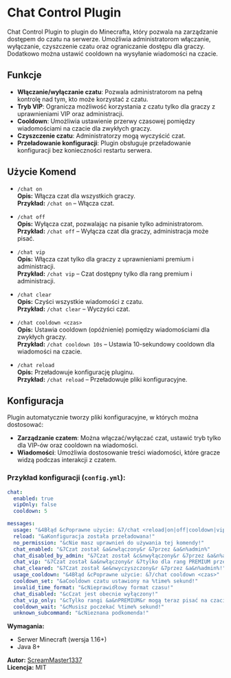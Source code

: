 # Chat Control Plugin

Chat Control Plugin to plugin do Minecrafta, który pozwala na zarządzanie dostępem do czatu na serwerze. Umożliwia administratorom włączanie, wyłączanie, czyszczenie czatu oraz ograniczanie dostępu dla graczy. Dodatkowo można ustawić cooldown na wysyłanie wiadomości na czacie.

## Funkcje
- **Włączanie/wyłączanie czatu**: Pozwala administratorom na pełną kontrolę nad tym, kto może korzystać z czatu.
- **Tryb VIP**: Ogranicza możliwość korzystania z czatu tylko dla graczy z uprawnieniami VIP oraz administracji.
- **Cooldown**: Umożliwia ustawienie przerwy czasowej pomiędzy wiadomościami na czacie dla zwykłych graczy.
- **Czyszczenie czatu**: Administratorzy mogą wyczyścić czat.
- **Przeładowanie konfiguracji**: Plugin obsługuje przeładowanie konfiguracji bez konieczności restartu serwera.

## Użycie Komend

- `/chat on`  
  **Opis:** Włącza czat dla wszystkich graczy.  
  **Przykład:** `/chat on` – Włącza czat.

- `/chat off`  
  **Opis:** Wyłącza czat, pozwalając na pisanie tylko administratorom.  
  **Przykład:** `/chat off` – Wyłącza czat dla graczy, administracja może pisać.

- `/chat vip`  
  **Opis:** Włącza czat tylko dla graczy z uprawnieniami premium i administracji.  
  **Przykład:** `/chat vip` – Czat dostępny tylko dla rang premium i administracji.

- `/chat clear`  
  **Opis:** Czyści wszystkie wiadomości z czatu.  
  **Przykład:** `/chat clear` – Wyczyści czat.

- `/chat cooldown <czas>`  
  **Opis:** Ustawia cooldown (opóźnienie) pomiędzy wiadomościami dla zwykłych graczy.  
  **Przykład:** `/chat cooldown 10s` – Ustawia 10-sekundowy cooldown dla wiadomości na czacie.

- `/chat reload`  
  **Opis:** Przeładowuje konfigurację pluginu.  
  **Przykład:** `/chat reload` – Przeładowuje pliki konfiguracyjne.

## Konfiguracja

Plugin automatycznie tworzy pliki konfiguracyjne, w których można dostosować:

- **Zarządzanie czatem**: Można włączać/wyłączać czat, ustawić tryb tylko dla VIP-ów oraz cooldown na wiadomości.
- **Wiadomości**: Umożliwia dostosowanie treści wiadomości, które gracze widzą podczas interakcji z czatem.

### Przykład konfiguracji (`config.yml`):

```yaml
chat:
  enabled: true
  vipOnly: false
  cooldown: 5

messages:
  usage: "&4Błąd &cPoprawne użycie: &7/chat <reload|on|off|cooldown|vip|clear>"
  reload: "&aKonfiguracja została przeładowana!"
  no_permission: "&cNie masz uprawnień do używania tej komendy!"
  chat_enabled: "&7Czat został &a&nwłączony&r &7przez &a&n%admin%"
  chat_disabled_by_admin: "&7Czat został &c&nwyłączony&r &7przez &a&n%admin%"
  chat_vip: "&7Czat został &a&nwłączony&r &7tylko dla rang PREMIUM przez &a&n%admin%"
  chat_cleared: "&7Czat został &e&nwyczyszczony&r &7przez &a&n%admin%!"
  usage_cooldown: "&4Błąd &cPoprawne użycie: &7/chat cooldown <czas>"
  cooldown_set: "&aCooldown czatu ustawiony na %time% sekund!"
  invalid_time_format: "&cNieprawidłowy format czasu!"
  chat_disabled: "&cCzat jest obecnie wyłączony!"
  chat_vip_only: "&cTylko rangi &a&nPREMIUM&r mogą teraz pisać na czacie!"
  cooldown_wait: "&cMusisz poczekać %time% sekund!"
  unknown_subcommand: "&cNieznana podkomenda!"
```

**Wymagania:**
- Serwer Minecraft (wersja 1.16+)
- Java 8+

**Autor:** [ScreamMaster1337](https://github.com/ScreamMaster1337)  
**Licencja:** MIT
